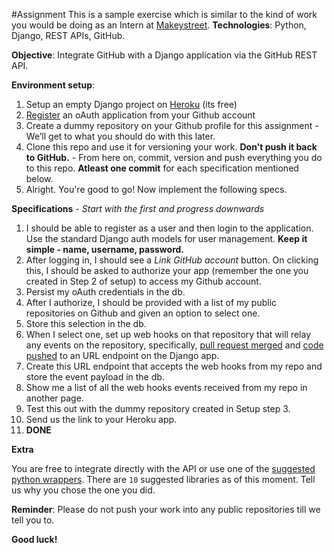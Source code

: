 #Assignment
This is a sample exercise which is similar to the kind of work you would be doing as an Intern at [Makeystreet](http://www.makeystreet.com).
__Technologies__: Python, Django, REST APIs, GitHub.

__Objective__: Integrate GitHub with a Django application via the GitHub REST API.

__Environment setup__:

1. Setup an empty Django project on [Heroku](https://www.heroku.com/) (its free)
2. [Register](https://github.com/settings/applications/new) an oAuth application from your Github account
3. Create a dummy repository on your Github profile for this assignment - We’ll get to what you should do with this later.
4. Clone this repo and use it for versioning your work. __Don't push it back to GitHub.__ - From here on, commit, version and push everything you do to this repo. __Atleast one commit__ for each specification mentioned below.
5. Alright. You're good to go! Now implement the following specs.


__Specifications__ - _Start with the first and progress downwards_

1. I should be able to register as a user and then login to the application. Use the standard Django auth models for user management. __Keep it simple - name, username, password.__
2. After logging in, I should see a _Link GitHub account_ button. On clicking this, I should be asked to authorize your app (remember the one you created in Step 2 of setup) to access my Github account.
3. Persist my oAuth credentials in the db.
4. After I authorize, I should be provided with a list of my public repositories on Github and given an option to select one.
5. Store this selection in the db.
6. When I select one, set up web hooks on that repository that will relay any events on the repository, specifically, [pull request merged](https://developer.github.com/v3/activity/events/types/#pullrequestevent) and [code pushed](https://developer.github.com/v3/activity/events/types/#pushevent) to an URL endpoint on the Django app.
7. Create this URL endpoint that accepts the web hooks from my repo and store the event payload in the db.
8. Show me a list of all the web hooks events received from my repo in another page.
9. Test this out with the dummy repository created in Setup step 3.
10. Send us the link to your Heroku app.
11. __DONE__

__Extra__

You are free to integrate directly with the API or use one of the [suggested python wrappers](https://developer.github.com/libraries/). There are `10` suggested libraries as of this moment. Tell us why you chose the one you did.

__Reminder__: Please do not push your work into any public repositories till we tell you to.

__Good luck!__
